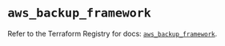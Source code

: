 # `aws_backup_framework`

Refer to the Terraform Registry for docs: [`aws_backup_framework`](https://registry.terraform.io/providers/hashicorp/aws/5.63.1/docs/resources/backup_framework).
